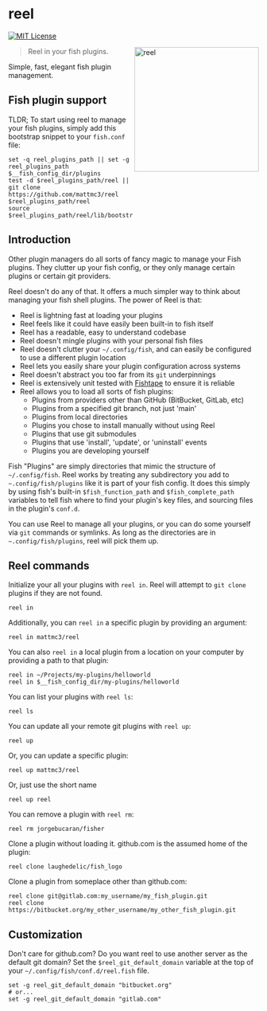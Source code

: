 # reel

[![MIT License](https://img.shields.io/badge/license-MIT-007EC7.svg?style=flat-square)](/LICENSE)

<img align="right"
     width="250"
     alt="reel"
     src="https://raw.githubusercontent.com/mattmc3/reel/resources/img/pexels-brent-keane-1687242.jpg">

> Reel in your fish plugins.

Simple, fast, elegant fish plugin management.

## Fish plugin support

TLDR; To start using reel to manage your fish plugins, simply add this bootstrap snippet
to your `fish.conf` file:

```fish
set -q reel_plugins_path || set -g reel_plugins_path $__fish_config_dir/plugins
test -d $reel_plugins_path/reel || git clone https://github.com/mattmc3/reel $reel_plugins_path/reel
source $reel_plugins_path/reel/lib/bootstrap.fish
```

## Introduction

Other plugin managers do all sorts of fancy magic to manage your Fish plugins. They
clutter up your fish config, or they only manage certain plugins or certain git
providers.

Reel doesn't do any of that. It offers a much simpler way to think about managing your
fish shell plugins. The power of Reel is that:

- Reel is lightning fast at loading your plugins
- Reel feels like it could have easily been built-in to fish itself
- Reel has a readable, easy to understand codebase
- Reel doesn't mingle plugins with your personal fish files
- Reel doesn't clutter your `~/.config/fish`, and can easily be configured to use
  a different plugin location
- Reel lets you easily share your plugin configuration across systems
- Reel doesn't abstract you too far from its `git` underpinnings
- Reel is extensively unit tested with [Fishtape][fishtape] to ensure it is reliable
- Reel allows you to load all sorts of fish plugins:
  - Plugins from providers other than GitHub (BitBucket, GitLab, etc)
  - Plugins from a specified git branch, not just 'main'
  - Plugins from local directories
  - Plugins you chose to install manually without using Reel
  - Plugins that use git submodules
  - Plugins that use 'install', 'update', or 'uninstall' events
  - Plugins you are developing yourself

Fish "Plugins" are simply directories that mimic the structure of `~/.config/fish`. Reel
works by treating any subdirectory you add to `~.config/fish/plugins` like it is part of
your fish config. It does this simply by using fish's built-in `$fish_function_path` and
`$fish_complete_path` variables to tell fish where to find your plugin's key files, and
sourcing files in the plugin's `conf.d`.

You can use Reel to manage all your plugins, or you can do some yourself via `git`
commands or symlinks. As long as the directories are in `~.config/fish/plugins`, reel
will pick them up.

## Reel commands

Initialize your all your plugins with `reel in`. Reel will attempt to `git clone`
plugins if they are not found.

```fish
reel in
```

Additionally, you can `reel in` a specific plugin by providing an argument:

```fish
reel in mattmc3/reel
```

You can also `reel in` a local plugin from a location on your computer by providing a
path to that plugin:

```fish
reel in ~/Projects/my-plugins/helloworld
reel in $__fish_config_dir/my-plugins/helloworld
```

You can list your plugins with `reel ls`:

```fish
reel ls
```

You can update all your remote git plugins with `reel up`:

```fish
reel up
```

Or, you can update a specific plugin:

```fish
reel up mattmc3/reel
```

Or, just use the short name

```fish
reel up reel
```

You can remove a plugin with `reel rm`:

```fish
reel rm jorgebucaran/fisher
```

Clone a plugin without loading it. github.com is the assumed home of the plugin:

```fish
reel clone laughedelic/fish_logo
```

Clone a plugin from someplace other than github.com:

```fish
reel clone git@gitlab.com:my_username/my_fish_plugin.git
reel clone https://bitbucket.org/my_other_username/my_other_fish_plugin.git
```

## Customization

Don't care for github.com? Do you want reel to use another server as the default git
domain? Set the `$reel_git_default_domain` variable at the top of your
`~/.config/fish/conf.d/reel.fish` file.

```fish
set -g reel_git_default_domain "bitbucket.org"
# or...
set -g reel_git_default_domain "gitlab.com"
```

[fishtape]: https://github.com/jorgebucaran/fishtape/
